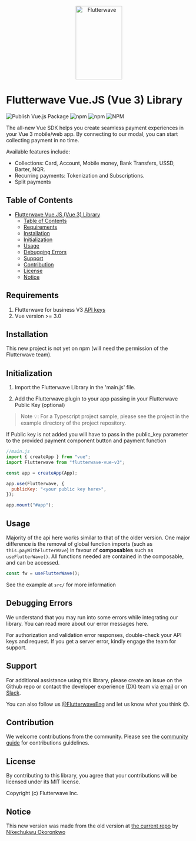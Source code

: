 <p align="center">
    <img title="Flutterwave" height="200" src="https://flutterwave.com/images/logo/full.svg" width="50%"/>
</p>

# Flutterwave Vue.JS (Vue 3) Library

![Publish Vue.js Package](https://github.com/Flutterwave/Flutterwave-Vue-v3/workflows/Publish%20Vue.js%20Package/badge.svg)
![npm](https://img.shields.io/npm/v/flutterwave-vue-v3)
![npm](https://img.shields.io/npm/dt/flutterwave-vue-v3)
![NPM](https://img.shields.io/npm/l/flutterwave-vue-v3)

The all-new Vue SDK helps you create seamless payment experiences in your Vue 3 mobile/web app. By connecting to our modal, you can start collecting payment in no time.

Available features include:

- Collections: Card, Account, Mobile money, Bank Transfers, USSD, Barter, NQR.
- Recurring payments: Tokenization and Subscriptions.
- Split payments

## Table of Contents

- [Flutterwave Vue.JS (Vue 3) Library](#flutterwave-vuejs-vue-3-library)
  - [Table of Contents](#table-of-contents)
  - [Requirements](#requirements)
  - [Installation](#installation)
  - [Initialization](#initialization)
  - [Usage](#usage)
  - [Debugging Errors](#debugging-errors)
  - [Support](#support)
  - [Contribution](#contribution)
  - [License](#license)
  - [Notice](#notice)

## Requirements

1. Flutterwave for business V3 [API keys](https://developer.flutterwave.com/docs/integration-guides/authentication)
2. Vue version >= 3.0

## Installation

This new project is not yet on npm (will need the permission of the Flutterwave team).

## Initialization

1. Import the Flutterwave Library in the 'main.js' file.

2. Add the Flutterwave plugin to your app passing in your Flutterwave Public Key (optional)

> Note 💡: For a Typescript project sample, please see the project in the example directory of the project repository.

If Public key is not added you will have to pass in the public_key parameter to the provided payment component button and payment function

```javascript
//main.js
import { createApp } from "vue";
import Flutterwave from "flutterwave-vue-v3";

const app = createApp(App);

app.use(Flutterwave, {
  publicKey: "<your public key here>",
});

app.mount("#app");

```

## Usage

Majority of the api here works similar to that of the older version. 
One major difference is the removal of global function imports  (such as `this.payWithFlutterWave`) in favour of **composables** such as `useFlutterWave()`. All functions needed are contained in the composable, and can be accessed.

```typescript
const fw = useFlutterWave();
```

See the example at `src/` for more information

## Debugging Errors

We understand that you may run into some errors while integrating our library. You can read more about our error messages here.

For authorization and validation error responses, double-check your API keys and request. If you get a server error, kindly engage the team for support.

## Support

For additional assistance using this library, please create an issue on the Github repo or contact the developer experience (DX) team via [email](mailto:developers@flutterwavego.com) or on [Slack](https://bit.ly/34Vkzcg).

You can also follow us [@FlutterwaveEng](https://twitter.com/FlutterwaveEng) and let us know what you think 😊.

## Contribution

We welcome contributions from the community. Please see the [community guide](/CONTRIBUTION.md) for contributions guidelines.

## License

By contributing to this library, you agree that your contributions will be licensed under its MIT license.

Copyright (c) Flutterwave Inc.

## Notice
This new version was made from the old version at [the current repo](https://github.com/Flutterwave/Vue-v3) by [Nikechukwu Okoronkwo](https://github.com/nikeokoronkwo)